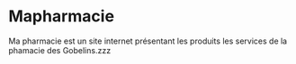 # Mapharmacie

Ma pharmacie est un site internet présentant les produits les services de la phamacie des Gobelins.zzz
